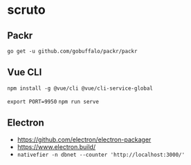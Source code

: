 # scruto


## Packr

`go get -u github.com/gobuffalo/packr/packr`

## Vue CLI

`npm install -g @vue/cli @vue/cli-service-global`

`export PORT=9950`
`npm run serve`


## Electron
- https://github.com/electron/electron-packager
- https://www.electron.build/
- `nativefier -n dbnet --counter 'http://localhost:3000/'`